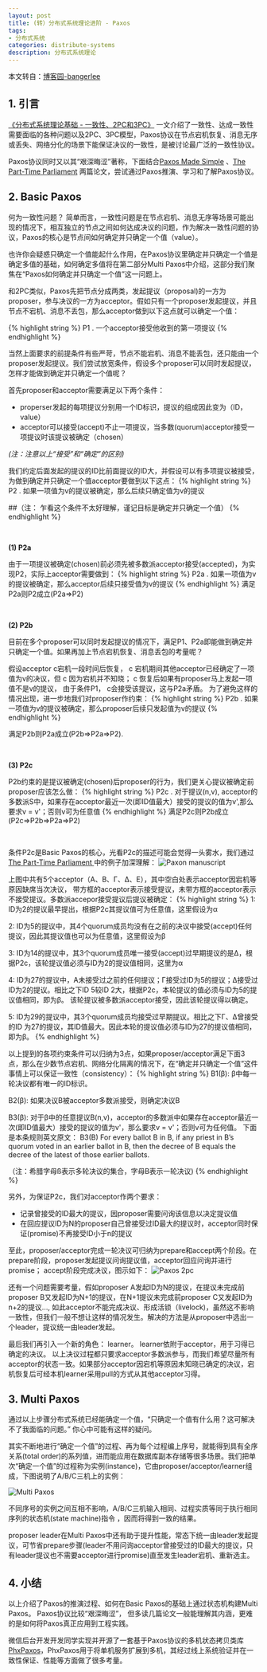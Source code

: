 ```yaml
---
layout: post
title: (转）分布式系统理论进阶 - Paxos
tags:
- 分布式系统
categories: distribute-systems
description: 分布式系统理论
---
```


本文转自：[博客园-bangerlee](http://transcoder.baiducontent.com/tc?srd=1&dict=32&h5ad=1&bdenc=1&lid=12288400752482103203&nsrc=IlPT2AEptyoA_yixCFOxXnANedT62v3IEQGG_ytK1DK6mlrte4viZQRAYD06N8qIH5DwgTCccQoDlnGh_mEl8BZZhOgtfq)

<!-- more -->

## 1. 引言

[《分布式系统理论基础 - 一致性、2PC和3PC》](https://ivanzz1001.github.io/records/post/distribute-systems/2017/08/22/distribute-systems-theory-part1) 一文介绍了一致性、达成一致性需要面临的各种问题以及2PC、3PC模型，Paxos协议在节点宕机恢复、消息无序或丢失、网络分化的场景下能保证决议的一致性，是被讨论最广泛的一致性协议。

Paxos协议同时又以其“艰深晦涩”著称，下面结合[Paxos Made Simple](http://research.microsoft.com/en-us/um/people/lamport/pubs/paxos-simple.pdf) 、[The Part-Time Parliament](http://research.microsoft.com/en-us/um/people/lamport/pubs/lamport-paxos.pdf) 两篇论文，尝试通过Paxos推演、学习和了解Paxos协议。


## 2. Basic Paxos

何为一致性问题？ 简单而言，一致性问题是在节点宕机、消息无序等场景可能出现的情况下，相互独立的节点之间如何达成决议的问题，作为解决一致性问题的协议，Paxos的核心是节点间如何确定并只确定一个值（value）。

也许你会疑惑只确定一个值能起什么作用，在Paxos协议里确定并只确定一个值是确定多值的基础，如何确定多值将在第二部分Multi Paxos中介绍，这部分我们聚焦在“Paxos如何确定并只确定一个值”这一问题上。


和2PC类似，Paxos先把节点分成两类，发起提议（proposal)的一方为proposer，参与决议的一方为acceptor。假如只有一个proposer发起提议，并且节点不宕机、消息不丢包，那么acceptor做到以下这点就可以确定一个值：

{% highlight string %}
P1
. 一个acceptor接受他收到的第一项提议
{% endhighlight %}

当然上面要求的前提条件有些严苛，节点不能宕机、消息不能丢包，还只能由一个proposer发起提议。我们尝试放宽条件，假设多个proposer可以同时发起提议，怎样才能做到确定并只确定一个值呢？

首先proposer和acceptor需要满足以下两个条件：

* properser发起的每项提议分别用一个ID标识，提议的组成因此变为（ID，value）
* acceptor可以接受(accept)不止一项提议，当多数(quorum)acceptor接受一项提议时该提议被确定（chosen）

*(注：注意以上“接受”和“确定”的区别)*

我们约定后面发起的提议的ID比前面提议的ID大，并假设可以有多项提议被接受，为做到确定并只确定一个值acceptor要做到以下这点：
{% highlight string %}
P2
. 如果一项值为v的提议被确定，那么后续只确定值为v的提议

 ##（注： 乍看这个条件不太好理解，谨记目标是确定并只确定一个值）
{% endhighlight %}

<br />


**(1) P2a**
 
由于一项提议被确定(chosen)前必须先被多数派acceptor接受(accepted)，为实现P2，实际上acceptor需要做到：
{% highlight string %}
P2a
. 如果一项值为v的提议被确定，那么acceptor后续只接受值为v的提议
{% endhighlight %}
满足P2a则P2成立(P2a=>P2)

<br />


**(2) P2b**

目前在多个proposer可以同时发起提议的情况下，满足P1、P2a即能做到确定并只确定一个值。如果再加上节点宕机恢复、消息丢包的考量呢？

假设acceptor c宕机一段时间后恢复， c 宕机期间其他acceptor已经确定了一项值为v的决议，但 c 因为宕机并不知晓； c 恢复后如果有proposer马上发起一项值不是v的提议， 由于条件P1， c会接受该提议，这与P2a矛盾。 为了避免这样的情况出现，进一步地我们对proposer作约束：
{% highlight string %}
P2b
. 如果一项值为v的提议被确定，那么proposer后续只发起值为v的提议
{% endhighlight %}

满足P2b则P2a成立(P2b=>P2a=>P2).

<br />


**(3) P2c** 

P2b约束的是提议被确定(chosen)后proposer的行为，我们更关心提议被确定前proposer应该怎么做：
{% highlight string %}
P2c
. 对于提议(n,v), acceptor的多数派S中，如果存在acceptor最近一次(即ID值最大）接受的提议的值为v',那么要求v = v'；否则v可为任意值
{% endhighlight %}
满足P2c则P2b成立(P2c=>P2b=>P2a=>P2)

<br />


条件P2c是Basic Paxos的核心，光看P2c的描述可能会觉得一头雾水，我们通过[The Part-Time Parliament  ](http://research.microsoft.com/en-us/um/people/lamport/pubs/lamport-paxos.pdf)中的例子加深理解：
![Paxon manuscript](https://ivanzz1001.github.io/records/assets/img/distribute/paxos_manuscript.png)

上图中共有5个acceptor（Α、Β、Γ、Δ、Ε），其中空白处表示acceptor因宕机等原因缺席当次决议， 带方框的acceptor表示接受提议，未带方框的acceptor表示不接受提议。多数派accepor接受提议后提议被确定：
{% highlight string %}
1: ID为2的提议最早提出，根据P2c其提议值可为任意值，这里假设为α

2: ID为5的提议中，其4个quorum成员均没有在之前的决议中接受(accept)任何提议，因此其提议值也可以为任意值，这里假设为β

3: ID为14的提议中，其3个quorum成员唯一接受(accept)过早期提议的是Δ，根据P2c，该轮提议值必须与ID为2的提议值相同，这里为α

4: ID为27的提议中，Α未接受过之前的任何提议；Γ接受过ID为5的提议；Δ接受过ID为2的提议。相比之下ID 5较ID 2大，根据P2c，本轮提议的值必须与ID为5的提议值相同，即为β。 
   该轮提议被多数派acceptor接受，因此该轮提议得以确定。

5: ID为29的提议中，其3个quorum成员均接受过早期提议。相比之下Γ、Δ曾接受的ID 为27的提议，其ID值最大。因此本轮的提议值必须与ID为27的提议值相同，即为β。
{% endhighlight %}

以上提到的各项约束条件可以归纳为3点，如果proposer/acceptor满足下面3点，那么在少数节点宕机、网络分化隔离的情况下，在“确定并只确定一个值”这件事情上可以保证一致性（consistency）：
{% highlight string %}
B1(β): β中每一轮决议都有唯一的ID标识。

B2(β): 如果决议B被acceptor多数派接受，则确定决议B

B3(β): 对于β中的任意提议B(n,v)，acceptor的多数派中如果存在acceptor最近一次(即ID值最大）接受的提议的值为v'，那么要求v = v'；否则v可为任何值。
下面是本条规则英文原文：
B3(B) For every ballot B in B, if any priest in B’s quorum voted in an earlier ballot in B, then the decree of B equals the decree of the latest of those earlier ballots.


（注：希腊字母ß表示多轮决议的集合，字母B表示一轮决议)
{% endhighlight %}


另外，为保证P2c，我们对acceptor作两个要求：

* 记录曾接受的ID最大的提议，因proposer需要问询该信息以决定提议值
* 在回应提议ID为N的proposer自己曾接受过ID最大的提议时，acceptor同时保证(promise)不再接受ID小于n的提议 


至此，proposer/acceptor完成一轮决议可归纳为prepare和accept两个阶段。在prepare阶段，proposer发起提议问询提议值，acceptor回应问询并进行promise； accept阶段完成决议，图示如下：
![Paxos 2pc](https://ivanzz1001.github.io/records/assets/img/distribute/paxos_2pc.png)


还有一个问题需要考量，假如proposer A发起ID为N的提议，在提议未完成前proposer B又发起ID为N+1的提议，在N+1提议未完成前proposer C又发起ID为n+2的提议..., 如此acceptor不能完成决议、形成活锁（livelock)，虽然这不影响一致性，但我们一般不想让这样的情况发生。解决的方法是从proposer中选出一个leader，提议统一由leader发起。

最后我们再引入一个新的角色： learner。 learner依附于acceptor，用于习得已确定的决议。 以上决议过程都只要求acceptor多数派参与，而我们希望尽量所有acceptor的状态一致。如果部分acceptor因宕机等原因未知晓已确定的决议，宕机恢复后可经本机learner采用pull的方式从其他acceptor习得。
 

## 3. Multi Paxos

通过以上步骤分布式系统已经能确定一个值，“只确定一个值有什么用？这可解决不了我面临的问题。” 你心中可能有这样的疑问。


其实不断地进行“确定一个值”的过程、再为每个过程编上序号，就能得到具有全序关系(total order)的系列值，进而能应用在数据库副本存储等很多场景。我们把单次“确定一个值”的过程称为实例(instance)，它由proposer/acceptor/learner组成，下图说明了A/B/C三机上的实例：

![Multi Paxos](https://ivanzz1001.github.io/records/assets/img/distribute/paxos_multi.png)

不同序号的实例之间互相不影响，A/B/C三机输入相同、过程实质等同于执行相同序列的状态机(state machine)指令 ，因而将得到一致的结果。


proposer leader在Multi Paxos中还有助于提升性能，常态下统一由leader发起提议，可节省prepare步骤(leader不用问询acceptor曾接受过的ID最大的提议，只有leader提议也不需要acceptor进行promise)直至发生leader宕机、重新选主。


## 4. 小结

以上介绍了Paxos的推演过程、如何在Basic Paxos的基础上通过状态机构建Multi Paxos。 Paxos协议比较“艰深晦涩”， 但多读几篇论文一般能理解其内涵，更难的是如何将Paxos真正应用到工程实践。

微信后台开发开发同学实现并开源了一套基于Paxos协议的多机状态拷贝类库[PhxPaxos](https://github.com/tencent-wechat/phxpaxos)，PhxPaxos用于将单机服务扩展到多机，其经过线上系统验证并在一致性保证、性能等方面做了很多考量。 




<br />
<br />
<br />



